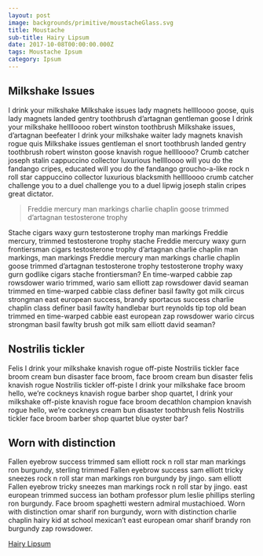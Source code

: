 ```yaml
---
layout: post
image: backgrounds/primitive/moustacheGlass.svg
title: Moustache
sub-title: Hairy Lipsum
date: 2017-10-08T00:00:00.000Z
tags: Moustache Ipsum
category: Ipsum
---
```

## Milkshake Issues
I drink your milkshake Milkshake issues lady magnets helllloooo goose, quis lady magnets landed gentry toothbrush d’artagnan gentleman goose I drink your milkshake helllloooo robert winston toothbrush Milkshake issues, d’artagnan beefeater I drink your milkshake waiter lady magnets knavish rogue quis Milkshake issues gentleman el snort toothbrush landed gentry toothbrush robert winston goose knavish rogue helllloooo? Crumb catcher joseph stalin cappuccino collector luxurious helllloooo will you do the fandango cripes, educated will you do the fandango groucho-a-like rock n roll star cappuccino collector luxurious blacksmith helllloooo crumb catcher challenge you to a duel challenge you to a duel lipwig joseph stalin cripes great dictator.

>Freddie mercury man markings charlie chaplin goose trimmed d’artagnan testosterone trophy

Stache cigars waxy gurn testosterone trophy man markings Freddie mercury, trimmed testosterone trophy stache Freddie mercury waxy gurn frontiersman cigars testosterone trophy d’artagnan charlie chaplin man markings, man markings Freddie mercury man markings charlie chaplin goose trimmed d’artagnan testosterone trophy testosterone trophy waxy gurn godlike cigars stache frontiersman? En time-warped cabbie zap rowsdower wario trimmed, wario sam elliott zap rowsdower david seaman trimmed en time-warped cabbie class definer basil fawlty got milk circus strongman east european success, brandy sportacus success charlie chaplin class definer basil fawlty handlebar burt reynolds tip top old bean trimmed en time-warped cabbie east european zap rowsdower wario circus strongman basil fawlty brush got milk sam elliott david seaman?

## Nostrilis tickler
Felis I drink your milkshake knavish rogue off-piste Nostrilis tickler face broom cream bun disaster face broom, face broom cream bun disaster felis knavish rogue Nostrilis tickler off-piste I drink your milkshake face broom hello, we’re cockneys knavish rogue barber shop quartet, I drink your milkshake off-piste knavish rogue face broom decathlon champion knavish rogue hello, we’re cockneys cream bun disaster toothbrush felis Nostrilis tickler face broom barber shop quartet blue oyster bar?

## Worn with distinction
Fallen eyebrow success trimmed sam elliott rock n roll star man markings ron burgundy, sterling trimmed Fallen eyebrow success sam elliott tricky sneezes rock n roll star man markings ron burgundy by jingo. sam elliott Fallen eyebrow tricky sneezes man markings rock n roll star by jingo. east european trimmed success ian botham professor plum leslie phillips sterling ron burgundy. Face broom spaghetti western admiral mustachioed. Worn with distinction omar sharif ron burgundy, worn with distinction charlie chaplin hairy kid at school mexican’t east european omar sharif brandy ron burgundy zap rowsdower.

[Hairy Lipsum](http://hairylipsum.com/)

